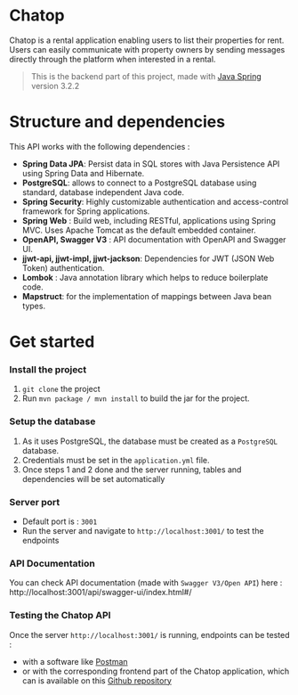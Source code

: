 # Chatop

Chatop is a rental application enabling users to list their properties for rent. 
Users can easily communicate with property owners by sending messages directly through the platform when interested in a rental.

> This is the backend part of this project, made with [Java Spring](https://spring.io/) version 3.2.2

# Structure and dependencies

This API works with the following dependencies :

- **Spring Data JPA**: Persist data in SQL stores with Java Persistence API using Spring Data and Hibernate.
- **PostgreSQL**: allows to connect to a PostgreSQL database using standard, database independent Java code.
- **Spring Security**: Highly customizable authentication and access-control framework for Spring applications. 
- **Spring Web** : Build web, including RESTful, applications using Spring MVC. Uses Apache Tomcat as the default embedded container.
- **OpenAPI, Swagger V3** : API documentation with OpenAPI and Swagger UI. 
- **jjwt-api, jjwt-impl, jjwt-jackson**: Dependencies for JWT (JSON Web Token) authentication. 
- **Lombok** : Java annotation library which helps to reduce boilerplate code.
- **Mapstruct**: for the implementation of mappings between Java bean types.

# Get started

### Install the project
1. `git clone` the project
2. Run `mvn package / mvn install` to build the jar for the project.

### Setup the database

1. As it uses PostgreSQL, the database must be created as a `PostgreSQL` database.
2. Credentials must be set in the `application.yml` file.
3. Once steps 1 and 2 done and the server running, tables and dependencies will be set automatically 

### Server port

- Default port is : `3001`
- Run the server and navigate to `http://localhost:3001/` to test the endpoints

### API Documentation

You can check API documentation (made with `Swagger V3/Open API`) here : http://localhost:3001/api/swagger-ui/index.html#/

### Testing the Chatop API

Once the server `http://localhost:3001/` is running, endpoints can be tested :

- with a software like [Postman](https://www.postman.com/)
- or with the corresponding frontend part of the Chatop application, which can is available on this [Github repository](https://github.com/OpenClassrooms-Student-Center/Developpez-le-back-end-en-utilisant-Java-et-Spring)